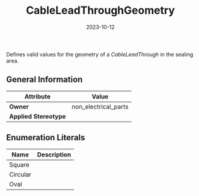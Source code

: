 ﻿---
title: CableLeadThroughGeometry
toc: false
type: specs
date: "2023-10-12"
draft: false
specification: VEC
version: 2.1.0
documentType: "Recommendation"
elementType: Class
classes:
  - CableLeadThroughGeometry
menu_name: vec-2.1.0
---
<p> Defines valid values for the geometry of a <i>CableLeadThrough</i> in the sealing area.      </p>

## General Information

| Attribute               | Value |
|-------------------------|-------|
| **Owner**               | non_electrical_parts |
| **Applied Stereotype**  |   |

## Enumeration Literals
| Name          | **Description** |
|---------------|-----------------|
| Square |  |
| Circular |  |
| Oval |  |
